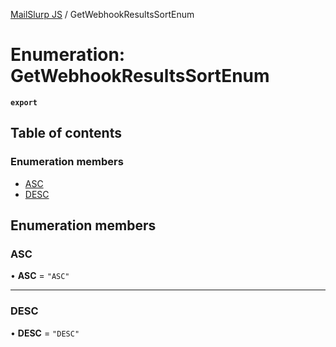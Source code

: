 [MailSlurp JS](../README.md) / GetWebhookResultsSortEnum

# Enumeration: GetWebhookResultsSortEnum

**`export`**

## Table of contents

### Enumeration members

- [ASC](GetWebhookResultsSortEnum.md#asc)
- [DESC](GetWebhookResultsSortEnum.md#desc)

## Enumeration members

### ASC

• **ASC** = `"ASC"`

___

### DESC

• **DESC** = `"DESC"`
